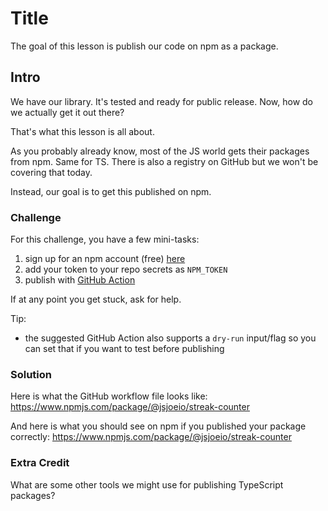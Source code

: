 # Title

The goal of this lesson is publish our code on npm as a package.

## Intro

We have our library. It's tested and ready for public release. Now, how do we actually get it out there?

That's what this lesson is all about.

As you probably already know, most of the JS world gets their packages from npm. Same for TS. There is also a registry on GitHub but we won't be covering that today.

Instead, our goal is to get this published on npm.

### Challenge

For this challenge, you have a few mini-tasks:

1. sign up for an npm account (free) [here](https://www.npmjs.com/signup)
2. add your token to your repo secrets as `NPM_TOKEN`
3. publish with [GitHub Action](https://github.com/JS-DevTools/npm-publish)

If at any point you get stuck, ask for help.

Tip:

- the suggested GitHub Action also supports a `dry-run` input/flag so you can set that if you want to test before publishing

### Solution

Here is what the GitHub workflow file looks like: https://www.npmjs.com/package/@jsjoeio/streak-counter

And here is what you should see on npm if you published your package correctly: https://www.npmjs.com/package/@jsjoeio/streak-counter

### Extra Credit

What are some other tools we might use for publishing TypeScript packages?
